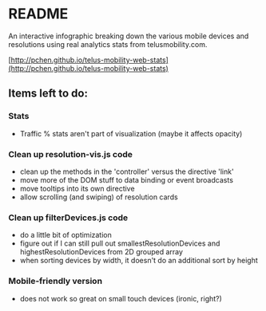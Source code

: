 # README

An interactive infographic breaking down the various mobile devices and resolutions using real analytics stats from telusmobility.com. 

[http://pchen.github.io/telus-mobility-web-stats](http://pchen.github.io/telus-mobility-web-stats)
 
## Items left to do:

### Stats
- Traffic % stats aren't part of visualization (maybe it affects opacity)

### Clean up resolution-vis.js code
- clean up the methods in the 'controller' versus the directive 'link'
- move more of the DOM stuff to data binding or event broadcasts
- move tooltips into its own directive
- allow scrolling (and swiping) of resolution cards

### Clean up filterDevices.js code
- do a little bit of optimization
- figure out if I can still pull out smallestResolutionDevices and highestResolutionDevices from 2D grouped array
- when sorting devices by width, it doesn't do an additional sort by height

### Mobile-friendly version
- does not work so great on small touch devices (ironic, right?)